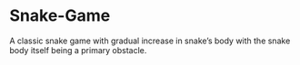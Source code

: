 # Snake-Game
A classic snake game with gradual increase in snake’s body with the snake body itself being a primary obstacle.
